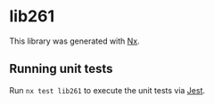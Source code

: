 # lib261

This library was generated with [Nx](https://nx.dev).


## Running unit tests

Run `nx test lib261` to execute the unit tests via [Jest](https://jestjs.io).



